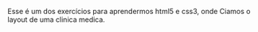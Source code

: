 Esse é um dos exercícios para aprendermos html5 e css3, onde Ciamos o layout de uma clinica medica. 